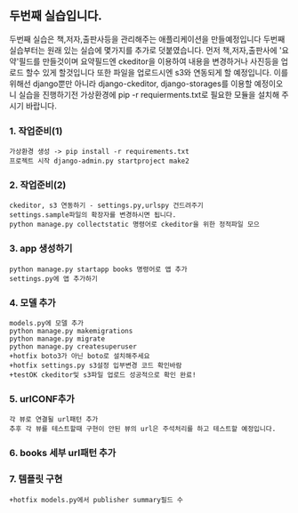 ## 두번째 실습입니다.
두번째 실습은 책,저자,출판사등을 관리해주는 애플리케이션을 만들예정입니다
두번째 실습부터는 원래 있는 실습에 몇가지를 추가로 덧붙였습니다.
먼저 책,저자,출판사에 '요약'필드를 만들것이며 요약필드엔 ckeditor을 이용하여
내용을 변경하거나 사진등을 업로드 할수 있게 할것입니다
또한 파일을 업로드시엔 s3와 연동되게 할 예정입니다.
이를 위해선 django뿐만 아니라 django-ckeditor, django-storages를 이용할 예정이오니
실습을 진행하기전 가상환경에 pip -r requierments.txt로 필요한 모듈을 설치해 주시기 바랍니다.

### 1. 작업준비(1)
    가상환경 생성 -> pip install -r requirements.txt
    프로젝트 시작 django-admin.py startproject make2
### 2. 작업준비(2)
    ckeditor, s3 연동하기 - settings.py,urlspy 건드려주기
    settings.sample파일의 확장자를 변경하시면 됩니다.
    python manage.py collectstatic 명령어로 ckeditor을 위한 정적파일 모으
### 3. app 생성하기
    python manage.py startapp books 명령어로 앱 추가
    settings.py에 앱 추가하기

### 4. 모델 추가
    models.py에 모델 추가
    python manage.py makemigrations
    python manage.py migrate
    python manage.py createsuperuser
    +hotfix boto3가 아닌 boto로 설치해주세요
    +hotfix settings.py s3설정 입부변경 코드 확인바람
    +testOK ckeditor및 s3파일 업로드 성공적으로 확인 완료!

### 5. urlCONF추가
    각 뷰로 연결될 url패턴 추가
    추후 각 뷰를 테스트할때 구현이 안된 뷰의 url은 주석처리를 하고 테스트할 예정입니다.

### 6. books 세부 url패턴 추가
### 7. 템플릿 구현
    +hotfix models.py에서 publisher summary필드 수